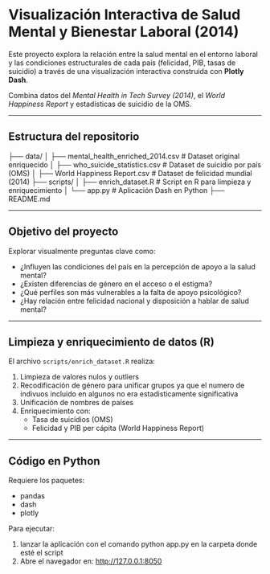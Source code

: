 # Visualización Interactiva de Salud Mental y Bienestar Laboral (2014)

Este proyecto explora la relación entre la salud mental en el entorno laboral y las condiciones estructurales de cada país (felicidad, PIB, tasas de suicidio) a través de una visualización interactiva construida con **Plotly Dash**.

Combina datos del *Mental Health in Tech Survey (2014)*, el *World Happiness Report* y estadísticas de suicidio de la OMS.

---

## Estructura del repositorio

├── data/
│ ├── mental_health_enriched_2014.csv # Dataset original enriquecido
│ ├── who_suicide_statistics.csv # Dataset de suicidio por país (OMS)
│ ├── World Happiness Report.csv # Dataset de felicidad mundial (2014)
├── scripts/
│ ├── enrich_dataset.R # Script en R para limpieza y enriquecimiento
│ └── app.py # Aplicación Dash en Python
├── README.md

---

## Objetivo del proyecto

Explorar visualmente preguntas clave como:

- ¿Influyen las condiciones del país en la percepción de apoyo a la salud mental?
- ¿Existen diferencias de género en el acceso o el estigma?
- ¿Qué perfiles son más vulnerables a la falta de apoyo psicológico?
- ¿Hay relación entre felicidad nacional y disposición a hablar de salud mental?

---

## Limpieza y enriquecimiento de datos (R)

El archivo `scripts/enrich_dataset.R` realiza:

1. Limpieza de valores nulos y outliers
2. Recodificación de género para unificar grupos ya que el numero de indivuos incluido en algunos no era estadisticamente significativa
3. Unificación de nombres de países
4. Enriquecimiento con:
   - Tasa de suicidios (OMS)
   - Felicidad y PIB per cápita (World Happiness Report)

---
     
## Código en Python

Requiere los paquetes:
- pandas
- dash
- plotly

Para ejecutar:
1. lanzar la aplicación con el comando python app.py en la carpeta donde esté el script
2. Abre el navegador en: http://127.0.0.1:8050
